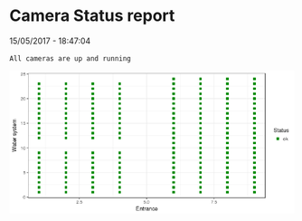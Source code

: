 Camera Status report
================
15/05/2017 - 18:47:04

    All cameras are up and running

![](camreport_files/figure-markdown_github/unnamed-chunk-2-1.png)
